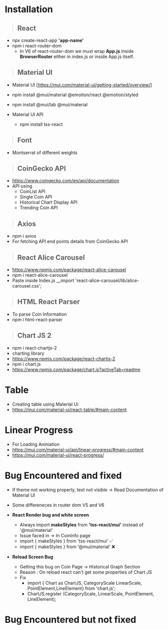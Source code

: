 # __Installation__

> ## React
* npx create-react-app __'app-name'__
* npm i react-router-dom
   * In V6 of react-router-dom we must wrap **App.js** inside **BrowserRouter** either in index.js or inside App.js itself.
  

>## Material UI
* Material UI [https://mui.com/material-ui/getting-started/overview/]
* npm install @mui/material @emotion/react @emotion/styled
* npm install @mui/lab @mui/material

* Material UI API
  * npm install tss-react

>## Font
* Montserrat of different weights

>## CoinGecko API
* https://www.coingecko.com/en/api/documentation
* API using
  * CoinList API
  * Single Coin API
  * Historical Chart Display API
  * Trending Coin API

>## Axios
* npm i axios
* For fetching API end points details from CoinGecko API

>## React Alice Carousel
* https://www.npmjs.com/package/react-alice-carousel
* npm i react-alice-carousel
* Paste inside Index.js __import 'react-alice-carousel/lib/alice-carousel.css';

>## HTML React Parser
* To parse Coin Information
* npm i html-react-parser


>## Chart JS 2
* npm i react-chartjs-2
* charting library
* https://www.npmjs.com/package/react-chartjs-2
* npm i chart.js
* https://www.npmjs.com/package/chart.js?activeTab=readme
  




# __Table__
* Creating table using Material Ui
* https://mui.com/material-ui/react-table/#main-content

# __Linear Progress__
* For Loading Animation
* https://mui.com/material-ui/api/linear-progress/#main-content
* https://mui.com/material-ui/react-progress/


# __Bug Encountered and fixed__ 
* If theme not working properly, text not visible -> Read Documentation of Material UI
* Some differeneces in router dom V5 and V6

* **React Render bug and white screen**
  * Always import **makeStyles** from **'tss-react/mui'** instead of '@mui/material'
  * Issue faced in -> In CoinInfo page
  * import { makeStyles } from 'tss-react/mui' ✅
  * import { makeStyles } from '@mui/material' ❌

* **Reload Screen Bug**
  * Getting this bug on Coin Page -> Historical Graph Section
  * Reason : On reload react can't get some properties of Chart JS
  * Fix
    * import { Chart as ChartJS, CategoryScale LinearScale, PointElement,LineElement} from 'chart.js';
    * ChartJS.register (CategoryScale, LinearScale, PointElement, LineElement);

# __Bug Encountered but not fixed__ 




